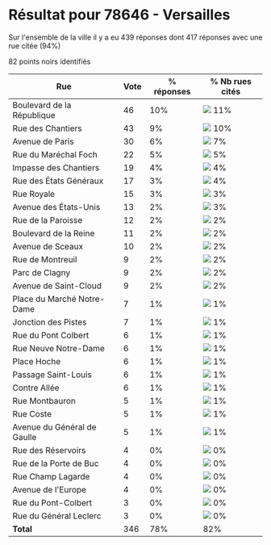 # Résultat pour 78646 - Versailles

Sur l'ensemble de la ville il y a eu 439 réponses dont 417 réponses avec une rue citée (94%)

82 points noirs identifiés

| Rue | Vote | % réponses | % Nb rues cités|
|-----|------|------------|----------------|
| Boulevard de la République | 46 | 10% | <img src="../../img/bar_11.gif" />&nbsp;11%|
| Rue des Chantiers | 43 | 9% | <img src="../../img/bar_10.gif" />&nbsp;10%|
| Avenue de Paris | 30 | 6% | <img src="../../img/bar_7.gif" />&nbsp;7%|
| Rue du Maréchal Foch | 22 | 5% | <img src="../../img/bar_5.gif" />&nbsp;5%|
| Impasse des Chantiers | 19 | 4% | <img src="../../img/bar_4.gif" />&nbsp;4%|
| Rue des États Généraux | 17 | 3% | <img src="../../img/bar_4.gif" />&nbsp;4%|
| Rue Royale | 15 | 3% | <img src="../../img/bar_3.gif" />&nbsp;3%|
| Avenue des États-Unis | 13 | 2% | <img src="../../img/bar_3.gif" />&nbsp;3%|
| Rue de la Paroisse | 12 | 2% | <img src="../../img/bar_2.gif" />&nbsp;2%|
| Boulevard de la Reine | 11 | 2% | <img src="../../img/bar_2.gif" />&nbsp;2%|
| Avenue de Sceaux | 10 | 2% | <img src="../../img/bar_2.gif" />&nbsp;2%|
| Rue de Montreuil | 9 | 2% | <img src="../../img/bar_2.gif" />&nbsp;2%|
| Parc de Clagny | 9 | 2% | <img src="../../img/bar_2.gif" />&nbsp;2%|
| Avenue de Saint-Cloud | 9 | 2% | <img src="../../img/bar_2.gif" />&nbsp;2%|
| Place du Marché Notre-Dame | 7 | 1% | <img src="../../img/bar_1.gif" />&nbsp;1%|
| Jonction des Pistes | 7 | 1% | <img src="../../img/bar_1.gif" />&nbsp;1%|
| Rue du Pont Colbert | 6 | 1% | <img src="../../img/bar_1.gif" />&nbsp;1%|
| Rue Neuve Notre-Dame | 6 | 1% | <img src="../../img/bar_1.gif" />&nbsp;1%|
| Place Hoche | 6 | 1% | <img src="../../img/bar_1.gif" />&nbsp;1%|
| Passage Saint-Louis | 6 | 1% | <img src="../../img/bar_1.gif" />&nbsp;1%|
| Contre Allée | 6 | 1% | <img src="../../img/bar_1.gif" />&nbsp;1%|
| Rue Montbauron | 5 | 1% | <img src="../../img/bar_1.gif" />&nbsp;1%|
| Rue Coste | 5 | 1% | <img src="../../img/bar_1.gif" />&nbsp;1%|
| Avenue du Général de Gaulle | 5 | 1% | <img src="../../img/bar_1.gif" />&nbsp;1%|
| Rue des Réservoirs | 4 | 0% | <img src="../../img/bar_0.gif" />&nbsp;0%|
| Rue de la Porte de Buc | 4 | 0% | <img src="../../img/bar_0.gif" />&nbsp;0%|
| Rue Champ Lagarde | 4 | 0% | <img src="../../img/bar_0.gif" />&nbsp;0%|
| Avenue de l'Europe | 4 | 0% | <img src="../../img/bar_0.gif" />&nbsp;0%|
| Rue du Pont-Colbert | 3 | 0% | <img src="../../img/bar_0.gif" />&nbsp;0%|
| Rue du Général Leclerc | 3 | 0% | <img src="../../img/bar_0.gif" />&nbsp;0%|
| **Total** | 346 | 78% | 82%|
